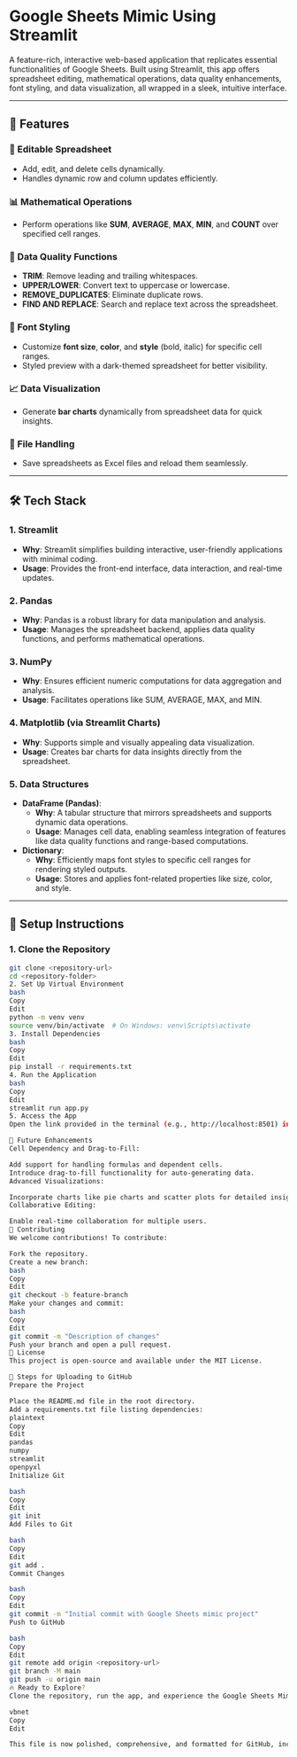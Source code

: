 # Google Sheets Mimic Using Streamlit

A feature-rich, interactive web-based application that replicates essential functionalities of Google Sheets. Built using Streamlit, this app offers spreadsheet editing, mathematical operations, data quality enhancements, font styling, and data visualization, all wrapped in a sleek, intuitive interface.

---

## 🚀 Features

### 📝 Editable Spreadsheet
- Add, edit, and delete cells dynamically.
- Handles dynamic row and column updates efficiently.

### 📊 Mathematical Operations
- Perform operations like **SUM**, **AVERAGE**, **MAX**, **MIN**, and **COUNT** over specified cell ranges.

### 🧹 Data Quality Functions
- **TRIM**: Remove leading and trailing whitespaces.
- **UPPER/LOWER**: Convert text to uppercase or lowercase.
- **REMOVE_DUPLICATES**: Eliminate duplicate rows.
- **FIND AND REPLACE**: Search and replace text across the spreadsheet.

### 🎨 Font Styling
- Customize **font size**, **color**, and **style** (bold, italic) for specific cell ranges.
- Styled preview with a dark-themed spreadsheet for better visibility.

### 📈 Data Visualization
- Generate **bar charts** dynamically from spreadsheet data for quick insights.

### 💾 File Handling
- Save spreadsheets as Excel files and reload them seamlessly.

---

## 🛠️ Tech Stack

### 1. **Streamlit**
   - **Why**: Streamlit simplifies building interactive, user-friendly applications with minimal coding.
   - **Usage**: Provides the front-end interface, data interaction, and real-time updates.

### 2. **Pandas**
   - **Why**: Pandas is a robust library for data manipulation and analysis.
   - **Usage**: Manages the spreadsheet backend, applies data quality functions, and performs mathematical operations.

### 3. **NumPy**
   - **Why**: Ensures efficient numeric computations for data aggregation and analysis.
   - **Usage**: Facilitates operations like SUM, AVERAGE, MAX, and MIN.

### 4. **Matplotlib (via Streamlit Charts)**
   - **Why**: Supports simple and visually appealing data visualization.
   - **Usage**: Creates bar charts for data insights directly from the spreadsheet.

### 5. **Data Structures**
   - **DataFrame (Pandas)**:
     - **Why**: A tabular structure that mirrors spreadsheets and supports dynamic data operations.
     - **Usage**: Manages cell data, enabling seamless integration of features like data quality functions and range-based computations.
   - **Dictionary**:
     - **Why**: Efficiently maps font styles to specific cell ranges for rendering styled outputs.
     - **Usage**: Stores and applies font-related properties like size, color, and style.

---

## 📖 Setup Instructions

### 1. **Clone the Repository**
```bash
git clone <repository-url>
cd <repository-folder>
2. Set Up Virtual Environment
bash
Copy
Edit
python -m venv venv
source venv/bin/activate  # On Windows: venv\Scripts\activate
3. Install Dependencies
bash
Copy
Edit
pip install -r requirements.txt
4. Run the Application
bash
Copy
Edit
streamlit run app.py
5. Access the App
Open the link provided in the terminal (e.g., http://localhost:8501) in your browser.

🎯 Future Enhancements
Cell Dependency and Drag-to-Fill:

Add support for handling formulas and dependent cells.
Introduce drag-to-fill functionality for auto-generating data.
Advanced Visualizations:

Incorporate charts like pie charts and scatter plots for detailed insights.
Collaborative Editing:

Enable real-time collaboration for multiple users.
🤝 Contributing
We welcome contributions! To contribute:

Fork the repository.
Create a new branch:
bash
Copy
Edit
git checkout -b feature-branch
Make your changes and commit:
bash
Copy
Edit
git commit -m "Description of changes"
Push your branch and open a pull request.
📜 License
This project is open-source and available under the MIT License.

🔗 Steps for Uploading to GitHub
Prepare the Project

Place the README.md file in the root directory.
Add a requirements.txt file listing dependencies:
plaintext
Copy
Edit
pandas
numpy
streamlit
openpyxl
Initialize Git

bash
Copy
Edit
git init
Add Files to Git

bash
Copy
Edit
git add .
Commit Changes

bash
Copy
Edit
git commit -m "Initial commit with Google Sheets mimic project"
Push to GitHub

bash
Copy
Edit
git remote add origin <repository-url>
git branch -M main
git push -u origin main
🔥 Ready to Explore?
Clone the repository, run the app, and experience the Google Sheets Mimic in action!

vbnet
Copy
Edit

This file is now polished, comprehensive, and formatted for GitHub, including all necessary details about setup, features, and contribution. Let me know if you need further edits!






